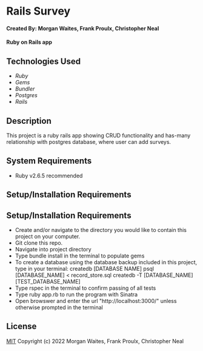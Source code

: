 # Rails Survey

#### Created By: Morgan Waites, Frank Proulx, Christopher Neal

#### Ruby on Rails app

## Technologies Used

* _Ruby_
* _Gems_
* _Bundler_
* _Postgres_
* _Rails_


## Description

This project is a ruby rails app showing CRUD functionality and has-many relationship with postgres database, where user can add surveys.

## System Requirements

* Ruby v2.6.5 recommended

## Setup/Installation Requirements

## Setup/Installation Requirements

* Create and/or navigate to the directory you would like to contain this project on your computer.
* Git clone this repo.
* Navigate into project directory 
* Type bundle install in the terminal to populate gems
* To create a database using the database backup included in this project, type in your terminal: 
      createdb [DATABASE NAME] 
      psql [DATABASE_NAME] < record_store.sql
      createdb -T [DATABASE_NAME] [TEST_DATABASE_NAME]
* Type rspec in the terminal to confirm passing of all tests  
* Type ruby app.rb to run the program with Sinatra
* Open browswer and enter the url "http://localhost:3000/" unless otherwise prompted in the terminal

## License

[MIT](https://opensource.org/licenses/MIT) Copyright (c) 2022 Morgan Waites, Frank Proulx, Christopher Neal
